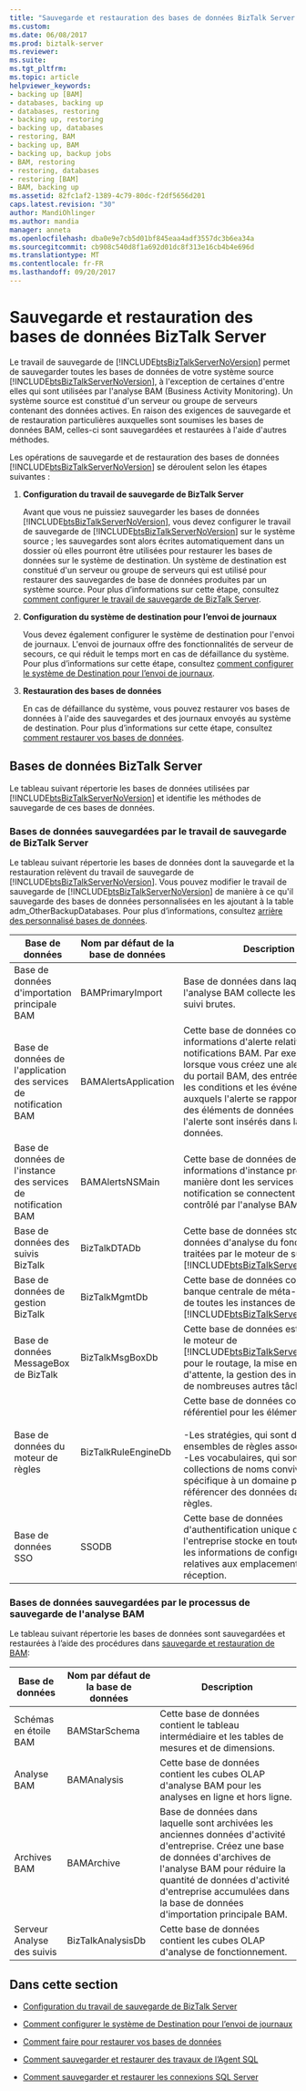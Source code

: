 ```yaml
---
title: "Sauvegarde et restauration des bases de données BizTalk Server | Documents Microsoft"
ms.custom: 
ms.date: 06/08/2017
ms.prod: biztalk-server
ms.reviewer: 
ms.suite: 
ms.tgt_pltfrm: 
ms.topic: article
helpviewer_keywords:
- backing up [BAM]
- databases, backing up
- databases, restoring
- backing up, restoring
- backing up, databases
- restoring, BAM
- backing up, BAM
- backing up, backup jobs
- BAM, restoring
- restoring, databases
- restoring [BAM]
- BAM, backing up
ms.assetid: 82fc1af2-1389-4c79-80dc-f2df5656d201
caps.latest.revision: "30"
author: MandiOhlinger
ms.author: mandia
manager: anneta
ms.openlocfilehash: dba0e9e7cb5d01bf845eaa4adf3557dc3b6ea34a
ms.sourcegitcommit: cb908c540d8f1a692d01dc8f313e16cb4b4e696d
ms.translationtype: MT
ms.contentlocale: fr-FR
ms.lasthandoff: 09/20/2017
---
```

# <a name="backing-up-and-restoring-biztalk-server-databases"></a>Sauvegarde et restauration des bases de données BizTalk Server
Le travail de sauvegarde de [!INCLUDE[btsBizTalkServerNoVersion](../includes/btsbiztalkservernoversion-md.md)] permet de sauvegarder toutes les bases de données de votre système source [!INCLUDE[btsBizTalkServerNoVersion](../includes/btsbiztalkservernoversion-md.md)], à l'exception de certaines d'entre elles qui sont utilisées par l'analyse BAM (Business Activity Monitoring). Un système source est constitué d'un serveur ou groupe de serveurs contenant des données actives. En raison des exigences de sauvegarde et de restauration particulières auxquelles sont soumises les bases de données BAM, celles-ci sont sauvegardées et restaurées à l'aide d'autres méthodes.  
  
 Les opérations de sauvegarde et de restauration des bases de données [!INCLUDE[btsBizTalkServerNoVersion](../includes/btsbiztalkservernoversion-md.md)] se déroulent selon les étapes suivantes :  
  
1.  **Configuration du travail de sauvegarde de BizTalk Server**  
  
     Avant que vous ne puissiez sauvegarder les bases de données [!INCLUDE[btsBizTalkServerNoVersion](../includes/btsbiztalkservernoversion-md.md)], vous devez configurer le travail de sauvegarde de [!INCLUDE[btsBizTalkServerNoVersion](../includes/btsbiztalkservernoversion-md.md)] sur le système source ; les sauvegardes sont alors écrites automatiquement dans un dossier où elles pourront être utilisées pour restaurer les bases de données sur le système de destination. Un système de destination est constitué d'un serveur ou groupe de serveurs qui est utilisé pour restaurer des sauvegardes de base de données produites par un système source. Pour plus d’informations sur cette étape, consultez [comment configurer le travail de sauvegarde de BizTalk Server](../core/how-to-configure-the-backup-biztalk-server-job.md).  
  
2.  **Configuration du système de destination pour l’envoi de journaux**  
  
     Vous devez également configurer le système de destination pour l'envoi de journaux. L'envoi de journaux offre des fonctionnalités de serveur de secours, ce qui réduit le temps mort en cas de défaillance du système. Pour plus d’informations sur cette étape, consultez [comment configurer le système de Destination pour l’envoi de journaux](../core/how-to-configure-the-destination-system-for-log-shipping.md).  
  
3.  **Restauration des bases de données**  
  
     En cas de défaillance du système, vous pouvez restaurer vos bases de données à l'aide des sauvegardes et des journaux envoyés au système de destination. Pour plus d’informations sur cette étape, consultez [comment restaurer vos bases de données](../core/how-to-restore-your-databases.md).  
  
## <a name="biztalk-server-databases"></a>Bases de données BizTalk Server  
 Le tableau suivant répertorie les bases de données utilisées par [!INCLUDE[btsBizTalkServerNoVersion](../includes/btsbiztalkservernoversion-md.md)] et identifie les méthodes de sauvegarde de ces bases de données.  
  
### <a name="databases-backed-up-by-the-backup-biztalk-server-job"></a>Bases de données sauvegardées par le travail de sauvegarde de BizTalk Server  
 Le tableau suivant répertorie les bases de données dont la sauvegarde et la restauration relèvent du travail de sauvegarde de [!INCLUDE[btsBizTalkServerNoVersion](../includes/btsbiztalkservernoversion-md.md)]. Vous pouvez modifier le travail de sauvegarde de [!INCLUDE[btsBizTalkServerNoVersion](../includes/btsbiztalkservernoversion-md.md)] de manière à ce qu'il sauvegarde des bases de données personnalisées en les ajoutant à la table adm_OtherBackupDatabases. Pour plus d’informations, consultez [arrière des personnalisé bases de données](../core/how-to-back-up-custom-databases.md).  
  
|Base de données|Nom par défaut de la base de données| Description|  
|--------------|---------------------------|-----------------|  
|Base de données d'importation principale BAM|BAMPrimaryImport|Base de données dans laquelle l'analyse BAM collecte les données de suivi brutes.|  
|Base de données de l'application des services de notification BAM|BAMAlertsApplication|Cette base de données contient des informations d'alerte relatives aux notifications BAM. Par exemple, lorsque vous créez une alerte à partir du portail BAM, des entrées spécifiant les conditions et les événements auxquels l'alerte se rapporte ainsi que des éléments de données relatifs à l'alerte sont insérés dans la base de données.|  
|Base de données de l'instance des services de notification BAM|BAMAlertsNSMain|Cette base de données des informations d'instance précisant la manière dont les services de notification se connectent au système contrôlé par l'analyse BAM.|  
|Base de données des suivis BizTalk|BizTalkDTADb|Cette base de données stocke les données d'analyse du fonctionnement traitées par le moteur de suivis [!INCLUDE[btsBizTalkServerNoVersion](../includes/btsbiztalkservernoversion-md.md)].|  
|Base de données de gestion BizTalk|BizTalkMgmtDb|Cette base de données constitue la banque centrale de méta-informations de toutes les instances de [!INCLUDE[btsBizTalkServerNoVersion](../includes/btsbiztalkservernoversion-md.md)].|  
|Base de données MessageBox de BizTalk|BizTalkMsgBoxDb|Cette base de données est utilisée par le moteur de [!INCLUDE[btsBizTalkServerNoVersion](../includes/btsbiztalkservernoversion-md.md)] pour le routage, la mise en file d'attente, la gestion des instances et de nombreuses autres tâches.|  
|Base de données du moteur de règles|BizTalkRuleEngineDb|Cette base de données constitue un référentiel pour les éléments suivants :<br /><br /> -Les stratégies, qui sont des ensembles de règles associées.<br />-Les vocabulaires, qui sont des collections de noms conviviaux spécifique à un domaine pour référencer des données dans les règles.|  
|Base de données SSO|SSODB|Cette base de données d'authentification unique de l'entreprise stocke en toute sécurité les informations de configuration relatives aux emplacements de réception.|  
  
### <a name="databases-backed-up-by-the-bam-backup-process"></a>Bases de données sauvegardées par le processus de sauvegarde de l'analyse BAM  
 Le tableau suivant répertorie les bases de données sont sauvegardées et restaurées à l’aide des procédures dans [sauvegarde et restauration de BAM](../core/backing-up-and-restoring-bam.md):  
  
|Base de données|Nom par défaut de la base de données| Description|  
|--------------|---------------------------|-----------------|  
|Schémas en étoile BAM|BAMStarSchema|Cette base de données contient le tableau intermédiaire et les tables de mesures et de dimensions.|  
|Analyse BAM|BAMAnalysis|Cette base de données contient les cubes OLAP d'analyse BAM pour les analyses en ligne et hors ligne.|  
|Archives BAM|BAMArchive|Base de données dans laquelle sont archivées les anciennes données d'activité d'entreprise. Créez une base de données d'archives de l'analyse BAM pour réduire la quantité de données d'activité d'entreprise accumulées dans la base de données d'importation principale BAM.|  
|Serveur Analyse des suivis|BizTalkAnalysisDb|Cette base de données contient les cubes OLAP d'analyse de fonctionnement.|  
  
## <a name="in-this-section"></a>Dans cette section  
  
-   [Configuration du travail de sauvegarde de BizTalk Server](../core/how-to-configure-the-backup-biztalk-server-job.md)  
  
-   [Comment configurer le système de Destination pour l’envoi de journaux](../core/how-to-configure-the-destination-system-for-log-shipping.md)  
  
-   [Comment faire pour restaurer vos bases de données](../core/how-to-restore-your-databases.md)  
  
-   [Comment sauvegarder et restaurer des travaux de l’Agent SQL](../core/how-to-back-up-and-restore-sql-agent-jobs.md)  
  
-   [Comment sauvegarder et restaurer les connexions SQL Server](../core/how-to-back-up-and-restore-sql-server-logins.md)